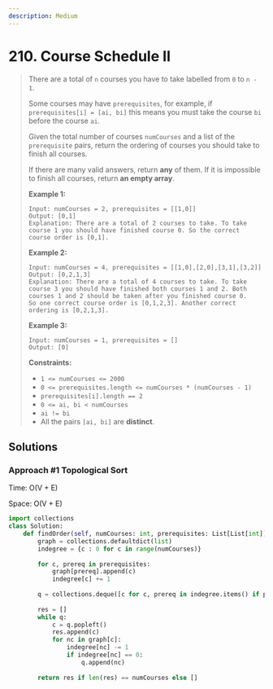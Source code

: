 ```yaml
---
description: Medium
---
```


# 210. Course Schedule II

> There are a total of `n` courses you have to take labelled from `0` to `n - 1`.
>
> Some courses may have `prerequisites`, for example, if `prerequisites[i] = [ai, bi]` this means you must take the course `bi` before the course `ai`.
>
> Given the total number of courses `numCourses` and a list of the `prerequisite` pairs, return the ordering of courses you should take to finish all courses.
>
> If there are many valid answers, return **any** of them. If it is impossible to finish all courses, return **an empty array**.
>
> **Example 1:**
>
> ```text
> Input: numCourses = 2, prerequisites = [[1,0]]
> Output: [0,1]
> Explanation: There are a total of 2 courses to take. To take course 1 you should have finished course 0. So the correct course order is [0,1].
> ```
>
> **Example 2:**
>
> ```text
> Input: numCourses = 4, prerequisites = [[1,0],[2,0],[3,1],[3,2]]
> Output: [0,2,1,3]
> Explanation: There are a total of 4 courses to take. To take course 3 you should have finished both courses 1 and 2. Both courses 1 and 2 should be taken after you finished course 0.
> So one correct course order is [0,1,2,3]. Another correct ordering is [0,2,1,3].
> ```
>
> **Example 3:**
>
> ```text
> Input: numCourses = 1, prerequisites = []
> Output: [0]
> ```
>
> **Constraints:**
>
> * `1 <= numCourses <= 2000`
> * `0 <= prerequisites.length <= numCourses * (numCourses - 1)`
> * `prerequisites[i].length == 2`
> * `0 <= ai, bi < numCourses`
> * `ai != bi`
> * All the pairs `[ai, bi]` are **distinct**.

## Solutions

### Approach \#1 Topological Sort

Time: O\(V + E\)

Space: O\(V + E\)

```python
import collections
class Solution:
    def findOrder(self, numCourses: int, prerequisites: List[List[int]]) -> List[int]:
        graph = collections.defaultdict(list)
        indegree = {c : 0 for c in range(numCourses)}
        
        for c, prereq in prerequisites:
            graph[prereq].append(c)
            indegree[c] += 1
            
        q = collections.deque([c for c, prereq in indegree.items() if prereq == 0])
        
        res = []
        while q:
            c = q.popleft()
            res.append(c)
            for nc in graph[c]:
                indegree[nc] -= 1
                if indegree[nc] == 0:
                    q.append(nc)
                    
        return res if len(res) == numCourses else []
```



